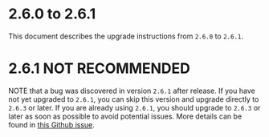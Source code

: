 # 2.6.0 to 2.6.1

This document describes the upgrade instructions from `2.6.0` to `2.6.1`.

# 2.6.1 NOT RECOMMENDED
NOTE that a bug was discovered in version `2.6.1` after release. If you have not yet upgraded to `2.6.1`, you can skip this version and upgrade directly to `2.6.3` or later. If you are already using `2.6.1`, you should upgrade to `2.6.3` or later as soon as possible to avoid potential issues. More details can be found in [this Github issue](https://github.com/NASA-AMMOS/aerie/pull/1401).
